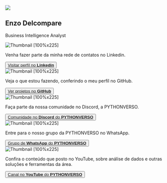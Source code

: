 <!DOCTYPE html>
<html lang="">
	<head>
		<meta charset="UTF-8">
		<meta http-equiv="X-UA-Compatible" content="IE=edge">
		<meta name="viewport" content="width=device-width, initial-scale=1.0">
		<title>Enzo Delcompare</title>
		<link rel="stylesheet" href="https://cdn.jsdelivr.net/npm/bootstrap@4.0.0/dist/css/bootstrap.min.css" integrity="sha384-Gn5384xqQ1aoWXA+058RXPxPg6fy4IWvTNh0E263XmFcJlSAwiGgFAW/dAiS6JXm" crossorigin="anonymous">
		<script src="https://cdn.jsdelivr.net/npm/bootstrap@4.0.0/dist/js/bootstrap.min.js" integrity="sha384-JZR6Spejh4U02d8jOt6vLEHfe/JQGiRRSQQxSfFWpi1MquVdAyjUar5+76PVCmYl" crossorigin="anonymous"></script>
		<script src="https://code.jquery.com/jquery-3.2.1.slim.min.js" integrity="sha384-KJ3o2DKtIkvYIK3UENzmM7KCkRr/rE9/Qpg6aAZGJwFDMVNA/GpGFF93hXpG5KkN" crossorigin="anonymous"></script>
		<script src="https://cdn.jsdelivr.net/npm/popper.js@1.12.9/dist/umd/popper.min.js" integrity="sha384-ApNbgh9B+Y1QKtv3Rn7W3mgPxhU9K/ScQsAP7hUibX39j7fakFPskvXusvfa0b4Q" crossorigin="anonymous"></script>
		<link rel="stylesheet" href="https://cdn.jsdelivr.net/npm/bootstrap-icons@1.8.1/font/bootstrap-icons.css">
	</head>
	<body>
		<section class="jumbotron text-center">
			<div class="container">
				<img src="C:\Users\enzo.delcompare\Desktop\instagram\imagens\enzodelcompare.png">
				<h1 class="jumbotron-heading">Enzo Delcompare</h1>
				<p class="lead text-muted">Business Intelligence Analyst</p>
			</div>
		</section>
		<div class="album py-5 bg-light">
			<div class="container">
				<div class="row">
					<div class="col-md-4">
						<div class="card mb-4 box-shadow">
							<img class="card-img-top" data-src="holder.js/100px225?theme=thumb&amp;bg=55595c&amp;fg=eceeef&amp;text=Thumbnail" alt="Thumbnail [100%x225]" src="C:\Users\enzo.delcompare\Desktop\instagram\imagens\linkedin.png" data-holder-rendered="true">
							<div class="card-body">
								<p class="card-text">Venha fazer parte da minha rede de contatos no Linkedin.</p>
								<div class="d-flex justify-content-between align-items-center">
									<div class="btn-group">
										<button type="button" class="btn btn-sm btn-outline-secondary"><a href="https://br.linkedin.com/in/enzodelcompare"><i class="bi bi-linkedin"></i> Visitar perfíl no <strong>Linkedin</strong></a></button>
									</div>
								</div>
							</div>
						</div>
					</div>
					<div class="col-md-4">
						<div class="card mb-4 box-shadow">
							<img class="card-img-top" data-src="holder.js/100px225?theme=thumb&amp;bg=55595c&amp;fg=eceeef&amp;text=Thumbnail" alt="Thumbnail [100%x225]" src="C:\Users\enzo.delcompare\Desktop\instagram\imagens\github.png" data-holder-rendered="true">
							<div class="card-body">
								<p class="card-text">Veja o que estou fazendo, conferindo o meu perfíl no GitHub.</p>
								<div class="d-flex justify-content-between align-items-center">
									<div class="btn-group">
										<button type="button" class="btn btn-sm btn-outline-secondary"><a href="https://github.com/enzodelcompare"><i class="bi bi-github"></i> Ver projetos no <strong>GitHub</strong></a></button>
									</div>
								</div>
							</div>
						</div>
					</div>
					<div class="col-md-4">
						<div class="card mb-4 box-shadow">
							<img class="card-img-top" data-src="holder.js/100px225?theme=thumb&amp;bg=55595c&amp;fg=eceeef&amp;text=Thumbnail" alt="Thumbnail [100%x225]" src="C:\Users\enzo.delcompare\Desktop\instagram\imagens\discord.png" data-holder-rendered="true">
							<div class="card-body">
								<p class="card-text">Faça parte da nossa comunidade no Discord, a PYTHONVERSO.</p>
								<div class="d-flex justify-content-between align-items-center">
									<div class="btn-group">
										<button type="button" class="btn btn-sm btn-outline-secondary"><a href="https://discord.gg/AbxXmjeE"><i class="bi bi-discord"></i> Comunidade no <strong>Discord</strong> do <strong>PYTHONVERSO</strong></a></button>
									</div>
								</div>
							</div>
						</div>
					</div>
					<div class="col-md-4">
						<div class="card mb-4 box-shadow">
							<img class="card-img-top" data-src="holder.js/100px225?theme=thumb&amp;bg=55595c&amp;fg=eceeef&amp;text=Thumbnail" alt="Thumbnail [100%x225]" src="C:\Users\enzo.delcompare\Desktop\instagram\imagens\whatsapp.png" data-holder-rendered="true">
							<div class="card-body">
								<p class="card-text">Entre para o nosso grupo da PYTHONVERSO no WhatsApp.</p>
								<div class="d-flex justify-content-between align-items-center">
									<div class="btn-group">
										<button type="button" class="btn btn-sm btn-outline-secondary"><a href="https://chat.whatsapp.com/LGGbGpbWOwW7lRWxMS0enM"><i class="bi bi-whatsapp"></i> Grupo de <strong>WhatsApp</strong> do <strong>PYTHONVERSO</strong></a></button>
									</div>
								</div>
							</div>
						</div>
					</div>
					<div class="col-md-4">
						<div class="card mb-4 box-shadow">
							<img class="card-img-top" data-src="holder.js/100px225?theme=thumb&amp;bg=55595c&amp;fg=eceeef&amp;text=Thumbnail" alt="Thumbnail [100%x225]" src="C:\Users\enzo.delcompare\Desktop\instagram\imagens\youtube.png" data-holder-rendered="true">
							<div class="card-body">
								<p class="card-text">Confira o conteúdo que posto no YouTube, sobre análise de dados e outras soluções e ferramentas da área.</p>
								<div class="d-flex justify-content-between align-items-center">
									<div class="btn-group">
										<button type="button" class="btn btn-sm btn-outline-secondary"><a href="https://youtube.com/channel/UC_BXc5GPgemHYwTO7aHUcBg"><i class="bi bi-youtube"></i> Canal no <strong>YouTube</strong> do <strong>PYTHONVERSO</strong></a></button>
									</div>
								</div>
							</div>
						</div>
					</div>
				</div>
			</div>
		</div>
	</body>
</html>
